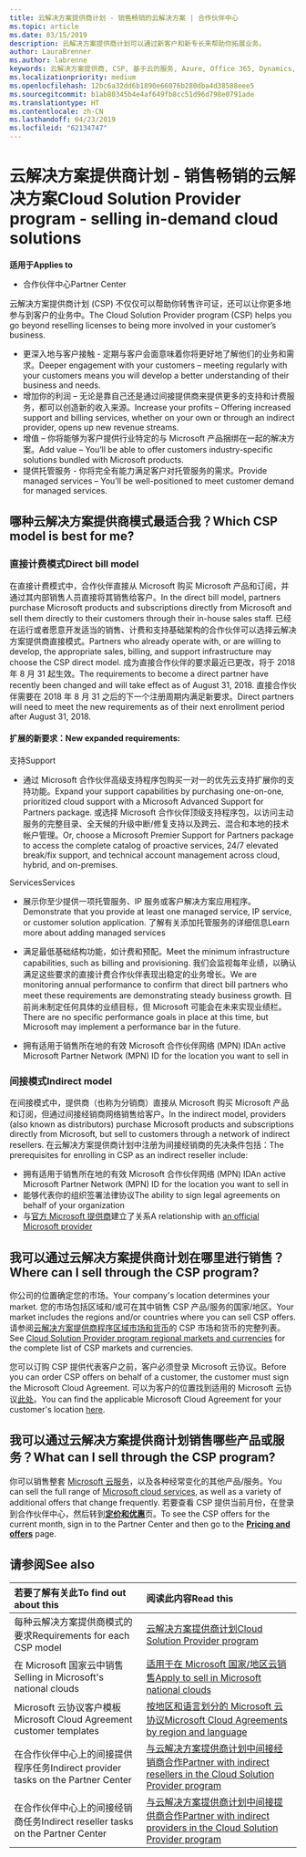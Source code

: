 ```yaml
---
title: 云解决方案提供商计划 - 销售畅销的云解决方案 | 合作伙伴中心
ms.topic: article
ms.date: 03/15/2019
description: 云解决方案提供商计划可以通过新客户和新专长来帮助你拓展业务。
author: LauraBrenner
ms.author: labrenne
keywords: 云解决方案提供商, CSP, 基于云的服务, Azure, Office 365, Dynamics, CSP 合作伙伴, 通过云解决方案提供商计划销售, 直接合作伙伴, 直接云解决方案提供商合作伙伴, 间接云解决方案提供商经销商, 直接云解决方案提供商, 间接云解决方案提供商, 直接模式, 间接模式, 间接经销商, 间接提供商, 提供商, 分销商, 云解决方案提供商计划
ms.localizationpriority: medium
ms.openlocfilehash: 12bc6a32dd6b1890e66076b280dba4d38588eee5
ms.sourcegitcommit: b1ab80345b4e4af649fb8cc51d96d798e0791ade
ms.translationtype: HT
ms.contentlocale: zh-CN
ms.lasthandoff: 04/23/2019
ms.locfileid: "62134747"
---
```

# <a name="cloud-solution-provider-program---selling-in-demand-cloud-solutions"></a><span data-ttu-id="9932d-104">云解决方案提供商计划 - 销售畅销的云解决方案</span><span class="sxs-lookup"><span data-stu-id="9932d-104">Cloud Solution Provider program - selling in-demand cloud solutions</span></span> 

<span data-ttu-id="9932d-105">**适用于**</span><span class="sxs-lookup"><span data-stu-id="9932d-105">**Applies to**</span></span>

-  <span data-ttu-id="9932d-106">合作伙伴中心</span><span class="sxs-lookup"><span data-stu-id="9932d-106">Partner Center</span></span>

<span data-ttu-id="9932d-107">云解决方案提供商计划 (CSP) 不仅仅可以帮助你转售许可证，还可以让你更多地参与到客户的业务中。</span><span class="sxs-lookup"><span data-stu-id="9932d-107">The Cloud Solution Provider program (CSP) helps you go beyond reselling licenses to being more involved in your customer’s business.</span></span>
 
- <span data-ttu-id="9932d-108">更深入地与客户接触 - 定期与客户会面意味着你将更好地了解他们的业务和需求。</span><span class="sxs-lookup"><span data-stu-id="9932d-108">Deeper engagement with your customers – meeting regularly with your customers means you will develop a better understanding of their business and needs.</span></span>
- <span data-ttu-id="9932d-109">增加你的利润 – 无论是靠自己还是通过间接提供商来提供更多的支持和计费服务，都可以创造新的收入来源。</span><span class="sxs-lookup"><span data-stu-id="9932d-109">Increase your profits – Offering increased support and billing services, whether on your own or through an indirect provider, opens up new revenue streams.</span></span>  
- <span data-ttu-id="9932d-110">增值 – 你将能够为客户提供行业特定的与 Microsoft 产品捆绑在一起的解决方案。</span><span class="sxs-lookup"><span data-stu-id="9932d-110">Add value – You’ll be able to offer customers industry-specific solutions bundled with Microsoft products.</span></span>
- <span data-ttu-id="9932d-111">提供托管服务 - 你将完全有能力满足客户对托管服务的需求。</span><span class="sxs-lookup"><span data-stu-id="9932d-111">Provide managed services – You’ll be well-positioned to meet customer demand for managed services.</span></span> 

## <a name="which-csp-model-is-best-for-me"></a><span data-ttu-id="9932d-112">哪种云解决方案提供商模式最适合我？</span><span class="sxs-lookup"><span data-stu-id="9932d-112">Which CSP model is best for me?</span></span>

### <a name="direct-bill-model"></a><span data-ttu-id="9932d-113">直接计费模式</span><span class="sxs-lookup"><span data-stu-id="9932d-113">Direct bill model</span></span>

 <span data-ttu-id="9932d-114">在直接计费模式中，合作伙伴直接从 Microsoft 购买 Microsoft 产品和订阅，并通过其内部销售人员直接将其销售给客户。</span><span class="sxs-lookup"><span data-stu-id="9932d-114">In the direct bill model, partners purchase Microsoft products and subscriptions directly from Microsoft and sell them directly to their customers through their in-house sales staff.</span></span> <span data-ttu-id="9932d-115">已经在运行或者愿意开发适当的销售、计费和支持基础架构的合作伙伴可以选择云解决方案提供商直接模式。</span><span class="sxs-lookup"><span data-stu-id="9932d-115">Partners who already operate with, or are willing to develop, the appropriate sales, billing, and support infrastructure may choose the CSP direct model.</span></span> <span data-ttu-id="9932d-116">成为直接合作伙伴的要求最近已更改，将于 2018 年 8 月 31 起生效。</span><span class="sxs-lookup"><span data-stu-id="9932d-116">The requirements to become a direct partner have recently been changed and will take effect as of August 31, 2018.</span></span> <span data-ttu-id="9932d-117">直接合作伙伴需要在 2018 年 8 月 31 之后的下一个注册周期内满足新要求。</span><span class="sxs-lookup"><span data-stu-id="9932d-117">Direct partners will need to meet the new requirements as of their next enrollment period after August 31, 2018.</span></span>


#### <a name="new-expanded-requirements"></a><span data-ttu-id="9932d-118">扩展的新要求：</span><span class="sxs-lookup"><span data-stu-id="9932d-118">New expanded requirements:</span></span>

<span data-ttu-id="9932d-119">支持</span><span class="sxs-lookup"><span data-stu-id="9932d-119">Support</span></span>
- <span data-ttu-id="9932d-120">通过 Microsoft 合作伙伴高级支持程序包购买一对一的优先云支持扩展你的支持功能。</span><span class="sxs-lookup"><span data-stu-id="9932d-120">Expand your support capabilities by purchasing one-on-one, prioritized cloud support with a Microsoft Advanced Support for Partners package.</span></span> <span data-ttu-id="9932d-121">或选择 Microsoft 合作伙伴顶级支持程序包，以访问主动服务的完整目录、全天候的升级中断/修复支持以及跨云、混合和本地的技术帐户管理。</span><span class="sxs-lookup"><span data-stu-id="9932d-121">Or, choose a Microsoft Premier Support for Partners package to access the complete catalog of proactive services, 24/7 elevated break/fix support, and technical account management across cloud, hybrid, and on-premises.</span></span> 

<span data-ttu-id="9932d-122">Services</span><span class="sxs-lookup"><span data-stu-id="9932d-122">Services</span></span>

- <span data-ttu-id="9932d-123">展示你至少提供一项托管服务、IP 服务或客户解决方案应用程序。</span><span class="sxs-lookup"><span data-stu-id="9932d-123">Demonstrate that you provide at least one managed service, IP service, or customer solution application.</span></span> <span data-ttu-id="9932d-124">了解有关添加托管服务的详细信息</span><span class="sxs-lookup"><span data-stu-id="9932d-124">Learn more about adding managed services</span></span>

- <span data-ttu-id="9932d-125">满足最低基础结构功能，如计费和预配。</span><span class="sxs-lookup"><span data-stu-id="9932d-125">Meet the minimum infrastructure capabilities, such as billing and provisioning.</span></span>
<span data-ttu-id="9932d-126">我们会监视每年业绩，以确认满足这些要求的直接计费合作伙伴表现出稳定的业务增长。</span><span class="sxs-lookup"><span data-stu-id="9932d-126">We are monitoring annual performance to confirm that direct bill partners who meet these requirements are demonstrating steady business growth.</span></span> <span data-ttu-id="9932d-127">目前尚未制定任何具体的业绩目标，但 Microsoft 可能会在未来实现业绩栏。</span><span class="sxs-lookup"><span data-stu-id="9932d-127">There are no specific performance goals in place at this time, but Microsoft may implement a performance bar in the future.</span></span> 

- <span data-ttu-id="9932d-128">拥有适用于销售所在地的有效 Microsoft 合作伙伴网络 (MPN) ID</span><span class="sxs-lookup"><span data-stu-id="9932d-128">An active Microsoft Partner Network (MPN) ID for the location you want to sell in</span></span>


### <a name="indirect-model"></a><span data-ttu-id="9932d-129">间接模式</span><span class="sxs-lookup"><span data-stu-id="9932d-129">Indirect model</span></span>

<span data-ttu-id="9932d-130">在间接模式中，提供商（也称为分销商）直接从 Microsoft 购买 Microsoft 产品和订阅，但通过间接经销商网络销售给客户。</span><span class="sxs-lookup"><span data-stu-id="9932d-130">In the indirect model, providers (also known as distributors) purchase Microsoft products and subscriptions directly from Microsoft, but sell to customers through a network of indirect resellers.</span></span> <span data-ttu-id="9932d-131">在云解决方案提供商计划中注册为间接经销商的先决条件包括：</span><span class="sxs-lookup"><span data-stu-id="9932d-131">The prerequisites for enrolling in CSP as an indirect reseller include:</span></span>

- <span data-ttu-id="9932d-132">拥有适用于销售所在地的有效 Microsoft 合作伙伴网络 (MPN) ID</span><span class="sxs-lookup"><span data-stu-id="9932d-132">An active Microsoft Partner Network (MPN) ID for the location you want to sell in</span></span>
- <span data-ttu-id="9932d-133">能够代表你的组织签署法律协议</span><span class="sxs-lookup"><span data-stu-id="9932d-133">The ability to sign legal agreements on behalf of your organization</span></span>
- <span data-ttu-id="9932d-134">与[官方 Microsoft 提供商](https://partnercenter.microsoft.com/partner/find-a-provider)建立了关系</span><span class="sxs-lookup"><span data-stu-id="9932d-134">A relationship with [an official Microsoft provider](https://partnercenter.microsoft.com/partner/find-a-provider)</span></span>


## <a name="where-can-i-sell-through-the-csp-program"></a><span data-ttu-id="9932d-135">我可以通过云解决方案提供商计划在哪里进行销售？</span><span class="sxs-lookup"><span data-stu-id="9932d-135">Where can I sell through the CSP program?</span></span>

<span data-ttu-id="9932d-136">你公司的位置确定您的市场。</span><span class="sxs-lookup"><span data-stu-id="9932d-136">Your company's location determines your market.</span></span> <span data-ttu-id="9932d-137">您的市场包括区域和/或可在其中销售 CSP 产品/服务的国家/地区。</span><span class="sxs-lookup"><span data-stu-id="9932d-137">Your market includes the regions and/or countries where you can sell CSP offers.</span></span> <span data-ttu-id="9932d-138">请参阅[云解决方案提供商程序区域市场和货币](regional-authorization-overview.md)的 CSP 市场和货币的完整列表。</span><span class="sxs-lookup"><span data-stu-id="9932d-138">See [Cloud Solution Provider program regional markets and currencies](regional-authorization-overview.md) for the complete list of CSP markets and currencies.</span></span>

<span data-ttu-id="9932d-139">您可以订购 CSP 提供代表客户之前，客户必须登录 Microsoft 云协议。</span><span class="sxs-lookup"><span data-stu-id="9932d-139">Before you can order CSP offers on behalf of a customer, the customer must sign the Microsoft Cloud Agreement.</span></span> <span data-ttu-id="9932d-140">可以为客户的位置找到适用的 Microsoft 云协议[此处](agreements.md)。</span><span class="sxs-lookup"><span data-stu-id="9932d-140">You can find the applicable Microsoft Cloud Agreement for your customer's location [here](agreements.md).</span></span>  

## <a name="what-can-i-sell-through-the-csp-program"></a><span data-ttu-id="9932d-141">我可以通过云解决方案提供商计划销售哪些产品或服务？</span><span class="sxs-lookup"><span data-stu-id="9932d-141">What can I sell through the CSP program?</span></span>

<span data-ttu-id="9932d-142">你可以销售整套 [Microsoft 云服务](https://partner.microsoft.com/cloud-solution-provider/products-and-services)，以及各种经常变化的其他产品/服务。</span><span class="sxs-lookup"><span data-stu-id="9932d-142">You can sell the full range of [Microsoft cloud services](https://partner.microsoft.com/cloud-solution-provider/products-and-services), as well as a variety of additional offers that change frequently.</span></span> <span data-ttu-id="9932d-143">若要查看 CSP 提供当前月份，在登录到合作伙伴中心，然后转到[**定价和优惠**](https://partnercenter.microsoft.com/pcv/sales)页。</span><span class="sxs-lookup"><span data-stu-id="9932d-143">To see the CSP offers for the current month, sign in to the Partner Center and then go to the [**Pricing and offers**](https://partnercenter.microsoft.com/pcv/sales) page.</span></span>

## <a name="see-also"></a><span data-ttu-id="9932d-144">请参阅</span><span class="sxs-lookup"><span data-stu-id="9932d-144">See also</span></span> 


|<span data-ttu-id="9932d-145">**若要了解有关此**</span><span class="sxs-lookup"><span data-stu-id="9932d-145">**To find out about this**</span></span>   |<span data-ttu-id="9932d-146">**阅读此内容**</span><span class="sxs-lookup"><span data-stu-id="9932d-146">**Read this**</span></span>   |
|:---------------------------|:--------------------|
|<span data-ttu-id="9932d-147">每种云解决方案提供商模式的要求</span><span class="sxs-lookup"><span data-stu-id="9932d-147">Requirements for each CSP model</span></span>   | [<span data-ttu-id="9932d-148">云解决方案提供商计划</span><span class="sxs-lookup"><span data-stu-id="9932d-148">Cloud Solution Provider program</span></span>](https://partnercenter.microsoft.com/partner/cloud-solution-provider)|
|<span data-ttu-id="9932d-149">在 Microsoft 国家云中销售</span><span class="sxs-lookup"><span data-stu-id="9932d-149">Selling in Microsoft's national clouds</span></span>   | [<span data-ttu-id="9932d-150">适用于在 Microsoft 国家/地区云销售</span><span class="sxs-lookup"><span data-stu-id="9932d-150">Apply to sell in Microsoft national clouds</span></span>](csp-national-clouds-overview.md)|
|<span data-ttu-id="9932d-151">Microsoft 云协议客户模板</span><span class="sxs-lookup"><span data-stu-id="9932d-151">Microsoft Cloud Agreement customer templates</span></span>   |[<span data-ttu-id="9932d-152">按地区和语言划分的 Microsoft 云协议</span><span class="sxs-lookup"><span data-stu-id="9932d-152">Microsoft Cloud Agreements by region and language</span></span>](agreements.md)|
|<span data-ttu-id="9932d-153">在合作伙伴中心上的间接提供程序任务</span><span class="sxs-lookup"><span data-stu-id="9932d-153">Indirect provider tasks on the Partner Center</span></span>  |[<span data-ttu-id="9932d-154">与云解决方案提供商计划中间接经销商合作</span><span class="sxs-lookup"><span data-stu-id="9932d-154">Partner with indirect resellers in the Cloud Solution Provider program</span></span>](indirect-provider-tasks-in-partner-center.md)|
|<span data-ttu-id="9932d-155">在合作伙伴中心上的间接经销商任务</span><span class="sxs-lookup"><span data-stu-id="9932d-155">Indirect reseller tasks on the Partner Center</span></span>   |[<span data-ttu-id="9932d-156">与云解决方案提供商计划中间接提供商合作</span><span class="sxs-lookup"><span data-stu-id="9932d-156">Partner with indirect providers in the Cloud Solution Provider program</span></span>](indirect-reseller-tasks-in-partner-center.md)|
